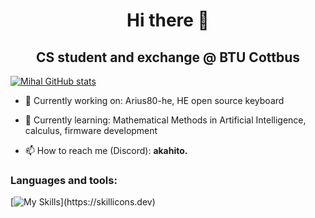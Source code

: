 <h1 align="center">Hi there 👋</h1>
<h2 align="center">CS student and exchange @ BTU Cottbus</h2>

[![Mihal GitHub stats](https://github-readme-stats.vercel.app/api?username=mhdimo)](https://github.com/mhdimo/github-readme-stats)


- 🔭 Currently working on: Arius80-he, HE open source keyboard

- 🌱 Currently learning: Mathematical Methods in Artificial Intelligence, calculus, firmware development

- 📫 How to reach me (Discord): **akahito.**

### Languages and tools:
[![My Skills]([https://skillicons.dev/icons?i=bash,java,py,linux](https://skillicons.dev/icons?i=c,cpp,go,py,linux,git,vscode,docker))](https://skillicons.dev)
